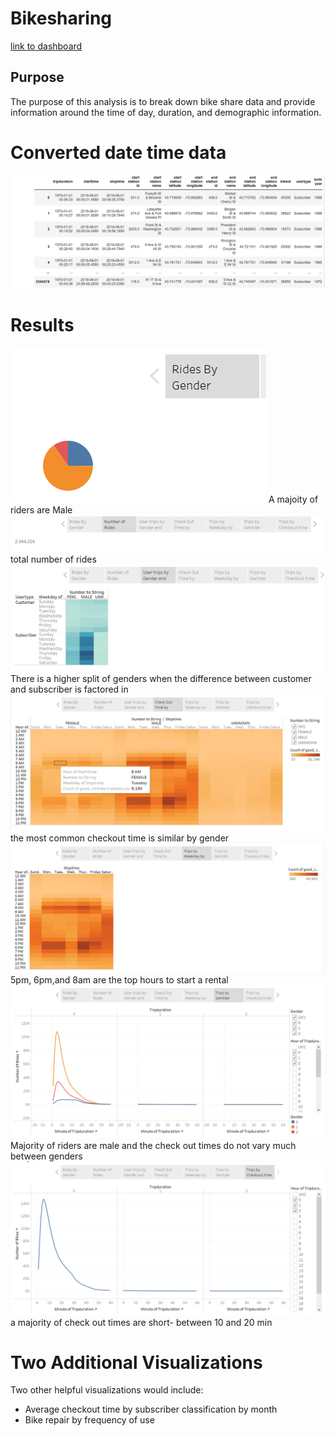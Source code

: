 # Bikesharing

[link to dashboard](https://public.tableau.com/app/profile/matthew.milner/viz/Module14_16562961513480/Story1?publish=yes)

## Purpose
The purpose of this analysis is to break down bike share data and provide information around the time of day, duration, and demographic information. 

# Converted date time data
![IMG_8](https://github.com/mmilner3/Bikesharing2/blob/main/img8.PNG)


# Results
![IMG_1](https://github.com/mmilner3/Bikesharing2/blob/main/img1.PNG)
A majoity of riders are Male
![IMG_2](https://github.com/mmilner3/Bikesharing2/blob/main/img2.PNG)
total number of rides
![IMG_3](https://github.com/mmilner3/Bikesharing2/blob/main/img3.PNG)
There is a higher split of genders when the difference between customer and subscriber is factored in 
![IMG_4](https://github.com/mmilner3/Bikesharing2/blob/main/img4.PNG)
the most common checkout time is similar by gender
![IMG_5](https://github.com/mmilner3/Bikesharing2/blob/main/img5.PNG)
5pm, 6pm,and 8am are the top hours to start a rental
![IMG_6](https://github.com/mmilner3/Bikesharing2/blob/main/img6.PNG)
Majority of riders are male and the check out times do not vary much between genders 
![IMG_7](https://github.com/mmilner3/Bikesharing2/blob/main/img7.PNG)
a majority of check out times are short- between 10 and 20 min

# Two Additional Visualizations
Two other helpful visualizations would include:
- Average checkout time by subscriber classification by month 
- Bike repair by frequency of use